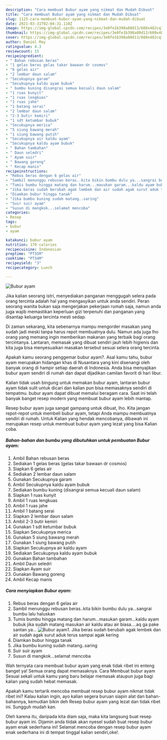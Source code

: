 ```yaml
---
description: "Cara membuat Bubur ayam yang nikmat dan Mudah Dibuat"
title: "Cara membuat Bubur ayam yang nikmat dan Mudah Dibuat"
slug: 1125-cara-membuat-bubur-ayam-yang-nikmat-dan-mudah-dibuat
date: 2021-03-31T02:04:31.110Z
image: https://img-global.cpcdn.com/recipes/3e0fe1b398a80d13/680x482cq70/bubur-ayam-foto-resep-utama.jpg
thumbnail: https://img-global.cpcdn.com/recipes/3e0fe1b398a80d13/680x482cq70/bubur-ayam-foto-resep-utama.jpg
cover: https://img-global.cpcdn.com/recipes/3e0fe1b398a80d13/680x482cq70/bubur-ayam-foto-resep-utama.jpg
author: Daniel May
ratingvalue: 4.3
reviewcount: 15
recipeingredient:
- " Bahan rebusan beras"
- "1 gelas beras gelas takar bawaan dr cosmos"
- "6 gelas air"
- "2 lembar daun salam"
- "Secukupnya garam"
- "Secukupnya kaldu ayam bubuk"
- " bumbu kuning disangrai semua kecuali daun salam"
- "1 ruas kunyit"
- "1 ruas lengkuas"
- "1 ruas jahe"
- "1 batang serai"
- "2 lembar daun salam"
- "2-3 butir kemiri"
- "1 sdt ketumbar bubuk"
- "Secukupnya merica"
- "5 siung bawang merah"
- "1 siung bawang putih"
- "Secukupnya air kaldu ayam"
- "Secukupnya kaldu ayam bubuk"
- " Bahan tambahan"
- " Daun seledri"
- " Ayam suir"
- " Bawang goreng"
- " Kecap manis"
recipeinstructions:
- "Rebus beras dengan 6 gelas air"
- "Sambil menunggu rebusan beras..kita bikin bumbu dulu ya...sangrai bumbu lalu haluskan"
- "Tumis bumbu hingga matang dan harum...masukan garam...kaldu ayam bubuk jika sudah matang masukan air kaldu atau air biasa....aq ga pake santan ya..."
- "Jika beras sudah berubah agak lembek dan air sudah agak surut aduk terus sampai agak kering"
- "Diamkan bubur hingga tanak"
- "Jika bumbu kuning sudah matang..saring"
- "Suir suir ayam"
- "Susun di mangkok...selamat mencoba"
categories:
- Resep
tags:
- bubur
- ayam

katakunci: bubur ayam 
nutrition: 179 calories
recipecuisine: Indonesian
preptime: "PT35M"
cooktime: "PT34M"
recipeyield: "3"
recipecategory: Lunch

---
```



![Bubur ayam](https://img-global.cpcdn.com/recipes/3e0fe1b398a80d13/680x482cq70/bubur-ayam-foto-resep-utama.jpg)

Jika kalian seorang istri, menyediakan panganan menggugah selera pada orang tercinta adalah hal yang mengasyikan untuk anda sendiri. Peran seorang  wanita bukan saja mengerjakan pekerjaan rumah saja, namun anda juga wajib memastikan keperluan gizi terpenuhi dan panganan yang disantap keluarga tercinta mesti sedap.

Di zaman  sekarang, kita sebenarnya mampu mengorder masakan yang sudah jadi meski tanpa harus repot membuatnya dulu. Namun ada juga lho orang yang memang ingin memberikan makanan yang terbaik bagi orang tercintanya. Lantaran, memasak yang dibuat sendiri jauh lebih higienis dan kita juga bisa menyesuaikan masakan tersebut sesuai selera orang tercinta. 



Apakah kamu seorang penggemar bubur ayam?. Asal kamu tahu, bubur ayam merupakan hidangan khas di Nusantara yang kini disenangi oleh banyak orang di hampir setiap daerah di Indonesia. Anda bisa menyajikan bubur ayam sendiri di rumah dan dapat dijadikan camilan favorit di hari libur.

Kalian tidak usah bingung untuk memakan bubur ayam, lantaran bubur ayam tidak sulit untuk dicari dan kalian pun bisa memasaknya sendiri di tempatmu. bubur ayam dapat dibuat memalui beragam cara. Saat ini telah banyak banget resep modern yang membuat bubur ayam lebih mantap.

Resep bubur ayam juga sangat gampang untuk dibuat, lho. Kita jangan repot-repot untuk membeli bubur ayam, tetapi Anda mampu membuatnya sendiri di rumah. Untuk Kalian yang hendak mencobanya, dibawah ini merupakan resep untuk membuat bubur ayam yang lezat yang bisa Kalian coba.

<!--inarticleads1-->

##### Bahan-bahan dan bumbu yang dibutuhkan untuk pembuatan Bubur ayam:

1. Ambil  Bahan rebusan beras
1. Sediakan 1 gelas beras (gelas takar bawaan dr cosmos)
1. Siapkan 6 gelas air
1. Sediakan 2 lembar daun salam
1. Gunakan Secukupnya garam
1. Ambil Secukupnya kaldu ayam bubuk
1. Sediakan  bumbu kuning (disangrai semua kecuali daun salam)
1. Siapkan 1 ruas kunyit
1. Ambil 1 ruas lengkuas
1. Ambil 1 ruas jahe
1. Ambil 1 batang serai
1. Siapkan 2 lembar daun salam
1. Ambil 2-3 butir kemiri
1. Gunakan 1 sdt ketumbar bubuk
1. Siapkan Secukupnya merica
1. Gunakan 5 siung bawang merah
1. Gunakan 1 siung bawang putih
1. Siapkan Secukupnya air kaldu ayam
1. Sediakan Secukupnya kaldu ayam bubuk
1. Gunakan  Bahan tambahan
1. Ambil  Daun seledri
1. Siapkan  Ayam suir
1. Gunakan  Bawang goreng
1. Ambil  Kecap manis




<!--inarticleads2-->

##### Cara menyiapkan Bubur ayam:

1. Rebus beras dengan 6 gelas air
1. Sambil menunggu rebusan beras..kita bikin bumbu dulu ya...sangrai bumbu lalu haluskan
1. Tumis bumbu hingga matang dan harum...masukan garam...kaldu ayam bubuk jika sudah matang masukan air kaldu atau air biasa....aq ga pake santan ya...
<img src="//assets-global.cpcdn.com/assets/icons/button_play-2c75c40dde080a61004c1f40b05d8f140eaff45d7e9e6481dc71c63d2e7c4909.png" alt="Bubur ayam">1. Jika beras sudah berubah agak lembek dan air sudah agak surut aduk terus sampai agak kering
1. Diamkan bubur hingga tanak
1. Jika bumbu kuning sudah matang..saring
1. Suir suir ayam
1. Susun di mangkok...selamat mencoba




Wah ternyata cara membuat bubur ayam yang enak tidak ribet ini enteng banget ya! Semua orang dapat memasaknya. Cara Membuat bubur ayam Sesuai sekali untuk kamu yang baru belajar memasak ataupun juga bagi kalian yang sudah hebat memasak.

Apakah kamu tertarik mencoba membuat resep bubur ayam nikmat tidak ribet ini? Kalau kalian ingin, ayo kalian segera buruan siapin alat dan bahan-bahannya, kemudian bikin deh Resep bubur ayam yang lezat dan tidak ribet ini. Sungguh mudah kan. 

Oleh karena itu, daripada kita diam saja, maka kita langsung buat resep bubur ayam ini. Dijamin anda tiidak akan nyesel sudah buat resep bubur ayam enak sederhana ini! Selamat mencoba dengan resep bubur ayam enak sederhana ini di tempat tinggal kalian sendiri,oke!.

